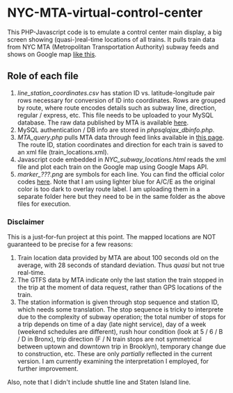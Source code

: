 # NYC-MTA-virtual-control-center

This PHP-Javascript code is to emulate a control center main display, a big screen showing (quasi-)real-time locations of all trains. It pulls train data from NYC MTA (Metropolitan Transportation Authority) subway feeds and shows on Google map [like this](http://topdori.com/MTA_subway/NYC_subway_positions_v3.html).

## Role of each file

1. *line_station_coordinates.csv* has station ID vs. latitude-longitude pair rows necessary for conversion of ID into coordinates. Rows are grouped by route, where route encodes details such as subway line, direction, regular / express, etc. This file needs to be uploaded to your MySQL database. The raw data published by MTA is available [here](http://web.mta.info/developers/data/nyct/subway/Stations.csv).
2. MySQL authentication / DB info are stored in *phpsqlajax_dbinfo.php*.
3. *MTA_query.php* pulls MTA data through feed links available in [this page](http://datamine.mta.info/list-of-feeds). The route ID, station coordinates and direction for each train is saved to an xml file (train_locations.xml).
4. Javascript code embedded in *NYC_subway_locations.html* reads the xml file and plot each train on the Google map using Google Maps API.
5. *marker_???.png* are symbols for each line. You can find the official color codes [here](http://web.mta.info/developers/resources/line_colors.htm). Note that I am using lighter blue for A/C/E as the original color is too dark to overlay route label. I am uploading them in a separate folder here but they need to be in the same folder as the above files for execution.

### Disclaimer

This is a just-for-fun project at this point. The mapped locations are NOT guaranteed to be precise for a few reasons:
1. Train location data provided by MTA are about 100 seconds old on the average, with 28 seconds of standard deviation. Thus *quasi* but not true real-time.
2. The GTFS data by MTA indicate only the last station the train stopped in the trip at the moment of data request, rather than GPS locations of the train.
3. The station information is given through stop sequence and station ID, which needs some translation. The stop sequence is tricky to interprete due to the complexity of subway operation; the total number of stops for a trip depends on time of a day (late night service), day of a week (weekend schedules are different), rush hour condition (look at 5 / 6 / B / D in Bronx), trip direction (F / N train stops are not symmetrical between uptown and downtown trip in Brooklyn), temporary change due to construction, etc. These are only *partially* reflected in the current version. I am currently examining the interpretation I employed, for further improvement.

Also, note that I didn't include shuttle line and Staten Island line.
